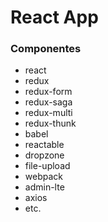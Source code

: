 <h1>React App</h1>

<h3>Componentes</h3>
<p>
	<ul>
		<li> react
		<li> redux
		<li> redux-form
		<li> redux-saga
		<li> redux-multi
		<li> redux-thunk
		<li> babel
		<li> reactable
		<li> dropzone
		<li> file-upload
		<li> webpack
		<li> admin-lte
		<li> axios
		<li> etc.
	</ul>
</p>
